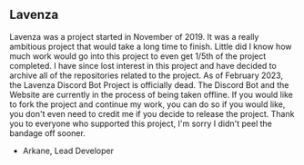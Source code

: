 ## Lavenza

Lavenza was a project started in November of 2019.
It was a really ambitious project that would take a long time to finish.
Little did I know how much work would go into this project to even get 1/5th of the project completed.
I have since lost interest in this project and have decided to archive all of the repositories related to the project.
As of February 2023, the Lavenza Discord Bot Project is officially dead. The Discord Bot and the Website are currently in the process of being taken offline.
If you would like to fork the project and continue my work, you can do so if you would like, you don't even need to credit me if you decide to release the project.
Thank you to everyone who supported this project, I'm sorry I didn't peel the bandage off sooner.

- Arkane, Lead Developer
